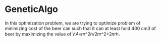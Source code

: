 # GeneticAlgo
In this optimization problem, we are trying to optimize problem of minimizing cost of the beer can such that it can at least hold 400 cm3 of beer by maximizing the value of 𝑉𝐴=𝜋𝑟^2ℎ/2𝜋𝑟^2+2𝜋𝑟ℎ.

